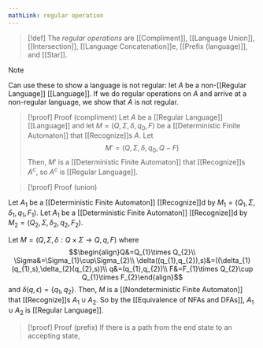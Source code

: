 ```yaml
---
mathLink: regular operation
---
```

>[!def]
>The *regular operations* are [[Compliment]], [[Language Union]], [[Intersection]], [[Language Concatenation]]e, [[Prefix (language)]], and [[Star]].

>[!note]
>Can use these to show a language is not regular: let $A$ be a non-[[Regular Language]] [[Language]]. If we do regular operations on $A$ and arrive at a non-regular language, we show that $A$ is not regular.

>[!proof] Proof (compliment)
Let $A$ be a [[Regular Language]] [[Language]] and let $M=(Q,\Sigma,\delta,q_{0},F)$ be a [[Deterministic Finite Automaton]] that [[Recognize]]s $A$. Let $$M'=(Q,\Sigma,\delta,q_{0},Q-F)$$Then, $M'$ is a [[Deterministic Finite Automaton]] that [[Recognize]]s $A^{c}$, so $A^{c}$ is [[Regular Language]].

>[!proof] Proof (union)

Let $A_1$ be a [[Deterministic Finite Automaton]] [[Recognize]]d by $M_{1}=(Q_{1},\Sigma,\delta_{1},q_{1},F_{1})$. Let $A_1$ be a [[Deterministic Finite Automaton]] [[Recognize]]d by $M_{2}=(Q_{2},\Sigma,\delta_{2},q_{2},F_{2})$.

Let $M=(Q,\Sigma,\delta:Q\times \Sigma \rightarrow Q,q,F)$ where $$\begin{align}Q&=Q_{1}\times Q_{2}\\
\Sigma&=\Sigma_{1}\cup\Sigma_{2}\\
\delta((q_{1},q_{2}),s)&=((\delta_{1}(q_{1},s),\delta_{2}(q_{2},s))\\
q&=(q_{1},q_{2})\\
F&=F_{1}\times Q_{2}\cup Q_{1}\times F_{2}\end{align}$$
and $\delta(q,\epsilon)=\{q_{1},q_{2}\}$. Then, $M$ is a [[Nondeterministic Finite Automaton]] that [[Recognize]]s $A_{1}\cup A_2$. So by the [[Equivalence of NFAs and DFAs]], $A_{1}\cup A_{2}$ is [[Regular Language]].


>[!proof] Proof (prefix)
If there is a path from the end state to an accepting state, 